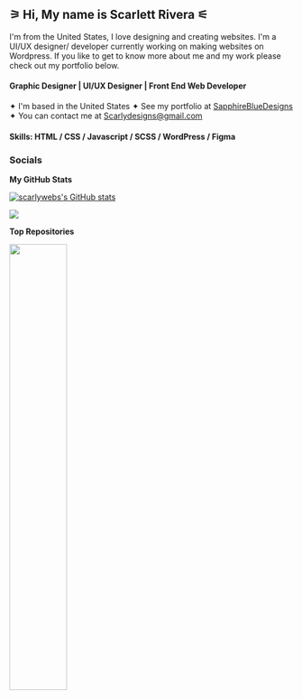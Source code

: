 ## ⚞ Hi, My name is Scarlett Rivera ⚟
I'm from the United States, I love designing and creating websites. I'm a UI/UX designer/ developer currently working on making websites on Wordpress.
If you like to get to know more about me and my work please check out my portfolio below.
#### Graphic Designer | UI/UX Designer | Front End Web Developer

✦ I'm based in the United States
✦ See my portfolio at [SapphireBlueDesigns](http://https://sapphirebluedesigns.com/)
✦ You can contact me at [Scarlydesigns@gmail.com](mailto:Scarlydesigns@gmail.com)

#### Skills: HTML / CSS / Javascript / SCSS / WordPress / Figma 

### Socials

<b>My GitHub Stats</b>

<a href="http://www.github.com/scarlywebs"><img src="https://github-readme-stats.vercel.app/api?username=scarlywebs&show_icons=true&hide=&count_private=true&title_color=0891b2&text_color=ffffff&icon_color=0891b2&bg_color=0f172a&hide_border=true&show_icons=true" alt="scarlywebs's GitHub stats" /></a>

<a href="http://www.github.com/scarlywebs"><img src="https://github-readme-streak-stats.herokuapp.com/?user=scarlywebs&stroke=ffffff&background=0f172a&ring=0891b2&fire=0891b2&currStreakNum=ffffff&currStreakLabel=0891b2&sideNums=ffffff&sideLabels=ffffff&dates=ffffff&hide_border=true" /></a>

<b>Top Repositories</b>

<div width="100%" align="center"><a href="https://github.com/scarlywebs/Cute-Mini-BlackJack-Game" align="left"><img align="left" width="45%" src="https://github-readme-stats.vercel.app/api/pin/?username=scarlywebs&repo=Cute-Mini-BlackJack-Game&title_color=0891b2&text_color=ffffff&icon_color=0891b2&bg_color=0f172a&hide_border=true&locale=en" /></a></div><br /><br /><br /><br /><br /><br /><br />
